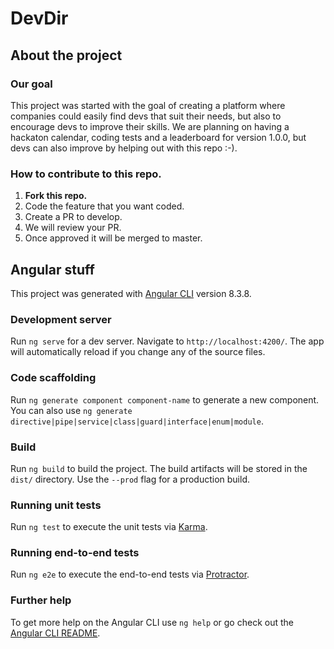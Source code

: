 # DevDir

## About the project

### Our goal
This project was started with the goal of creating a platform where companies could easily find devs that suit their needs, but also to
encourage devs to improve their skills. We are planning on having a hackaton calendar, coding tests and a leaderboard for 
version 1.0.0, but devs can also improve by helping out with this repo :-).

### How to contribute to this repo.

1. **Fork this repo.**
1. Code the feature that you want coded.
1. Create a PR to develop.
1. We will review your PR.
1. Once approved it will be merged to master.

## Angular stuff
This project was generated with [Angular CLI](https://github.com/angular/angular-cli) version 8.3.8.

### Development server

Run `ng serve` for a dev server. Navigate to `http://localhost:4200/`. The app will automatically reload if you change any of the source files.

### Code scaffolding

Run `ng generate component component-name` to generate a new component. You can also use `ng generate directive|pipe|service|class|guard|interface|enum|module`.

### Build

Run `ng build` to build the project. The build artifacts will be stored in the `dist/` directory. Use the `--prod` flag for a production build.

### Running unit tests

Run `ng test` to execute the unit tests via [Karma](https://karma-runner.github.io).

### Running end-to-end tests

Run `ng e2e` to execute the end-to-end tests via [Protractor](http://www.protractortest.org/).

### Further help

To get more help on the Angular CLI use `ng help` or go check out the [Angular CLI README](https://github.com/angular/angular-cli/blob/master/README.md).
